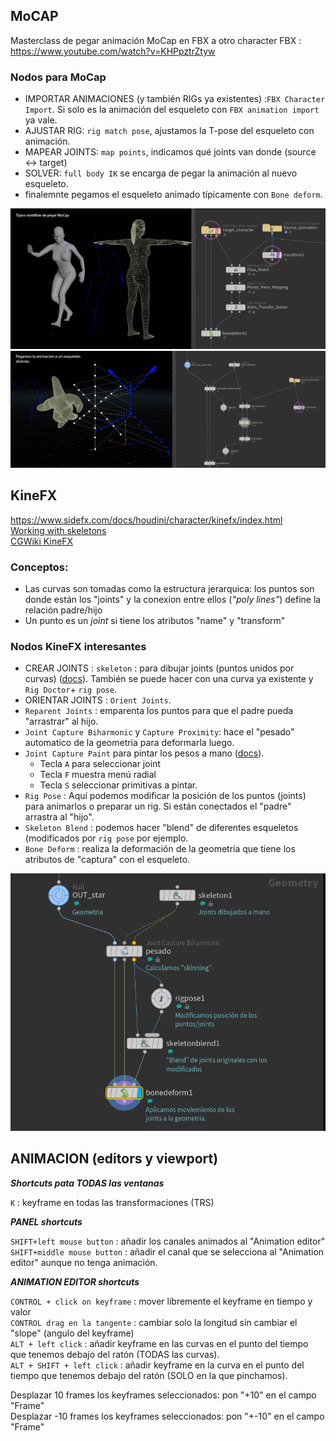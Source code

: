 ## MoCAP

Masterclass de pegar animación MoCap en FBX a otro character FBX :  https://www.youtube.com/watch?v=KHPpztrZtyw

### Nodos para MoCap
- IMPORTAR ANIMACIONES (y también RIGs ya existentes) :`FBX Character Import`. Si solo es la animación del esqueleto con `FBX animation import` ya vale.
- AJUSTAR RIG: `rig match pose`, ajustamos la T-pose del esqueleto con animación. 
- MAPEAR JOINTS: `map points`, indicamos qué joints van donde (source <-> target)
- SOLVER: `full body IK` se encarga de pegar la animación al nuevo esqueleto.
- finalemnte pegamos el esqueleto animado típicamente con `Bone deform`.

![MoCap mapping example](./images/MoCap_workflow_1.jpg)
![MoCap mapping example](./images/MoCap_remapping.jpg)

## KineFX
https://www.sidefx.com/docs/houdini/character/kinefx/index.html   
[Working with skeletons](https://www.sidefx.com/docs/houdini/character/kinefx/skeletons.html#creatingskels)   
[CGWiki KineFX](https://www.tokeru.com/cgwiki/HoudiniKinefx.html)   
### Conceptos:
- Las curvas son tomadas como la estructura jerarquica: los puntos son donde están los "joints" y la conexion entre ellos (*"poly lines"*) define la relación padre/hijo
- Un punto es un *joint* si tiene los  atributos "name" y "transform"


### Nodos KineFX interesantes

- CREAR JOINTS : `skeleton` : para dibujar joints (puntos unidos por curvas) ([docs](https://www.sidefx.com/docs/houdini/character/kinefx/skeletons.html#creatingskels)). También se puede hacer con una curva ya existente y `Rig Doctor`+ `rig pose`.
- ORIENTAR JOINTS : `Orient Joints`.
- `Reparent Joints` : emparenta los puntos para que el padre pueda "arrastrar" al hijo.
- `Joint Capture Biharmonic` y `Capture Proximity`: hace el "pesado" automatico de la geometria para deformarla luego.
- `Joint Capture Paint`  para pintar los pesos a mano ([docs](https://www.sidefx.com/docs/houdini/nodes/sop/kinefx--jointcapturepaint.html)).
   - Tecla `A` para seleccionar joint
   - Tecla `F` muestra menú radial
   - Tecla `S` seleccionar primitivas a pintar.
- `Rig Pose` : Aquí podemos modificar la posición de los puntos (joints) para animarlos o preparar un rig. Si están conectados el "padre" arrastra al "hijo".
- `Skeleton Blend` : podemos hacer "blend" de diferentes esqueletos (modificados por `rig pose` por ejemplo.
- `Bone Deform` : realiza la deformación de la geometría que tiene los atributos de "captura" con el esqueleto.

![Biharmonic capture example](./images/Biharmonic_capture.png)

## ANIMACION (editors y viewport)    

***Shortcuts pata TODAS las ventanas***   

`K` : keyframe en todas las transformaciones (TRS)


***PANEL shortcuts***   

`SHIFT+left mouse button` : añadir los canales animados al "Animation editor"   
`SHIFT+middle mouse button` : añadir el canal que se selecciona al "Animation editor" aunque no tenga animación.   

***ANIMATION EDITOR shortcuts***   
   
`CONTROL + click on keyframe` : mover libremente el keyframe en tiempo y valor   
`CONTROL drag en la tangente` : cambiar solo la longitud sin cambiar el "slope" (angulo del keyframe)   
`ALT + left click` : añadir keyframe en las curvas en el punto del tiempo que tenemos debajo del ratón (TODAS las curvas).   
`ALT + SHIFT + left click` : añadir keyframe en la curva en el punto del tiempo que tenemos debajo del ratón (SOLO en la que pinchamos).   

Desplazar 10 frames los keyframes seleccionados: pon "+10" en el campo "Frame"   
Desplazar -10 frames los keyframes seleccionados: pon "+-10" en el campo "Frame"   
